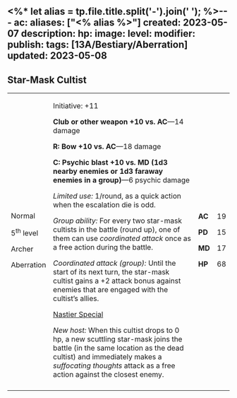 <%* let alias = tp.file.title.split('-').join(' '); %>---
ac: 
aliases: ["<% alias %>"]
created: 2023-05-07
description: 
hp: 
image: 
level: 
modifier: 
publish: 
tags: [13A/Bestiary/Aberration]
updated: 2023-05-08
---

## Star-Mask Cultist

<table>
<colgroup>
<col style="width: 16%" />
<col style="width: 72%" />
<col style="width: 5%" />
<col style="width: 5%" />
</colgroup>
<tbody>
<tr class="odd">
<td><p>Normal</p>
<p>5<sup>th</sup> level</p>
<p>Archer</p>
<p>Aberration</p></td>
<td><p>Initiative: +11</p>
<p><strong>Club or other weapon +10 vs. AC</strong>—14 damage</p>
<p><strong>R: Bow +10 vs. AC</strong>—18 damage</p>
<p><strong>C: Psychic blast +10 vs. MD (1d3 nearby enemies or 1d3
faraway enemies in a group)</strong>—6 psychic damage</p>
<p><em>Limited use:</em> 1/round, as a quick action when the escalation
die is odd.</p>
<p><em>Group ability:</em> For every two star-mask cultists in the
battle (round up), one of them can use <em>coordinated attack</em> once
as a free action during the battle.</p>
<p><em>Coordinated attack (group):</em> Until the start of its next
turn, the star-mask cultist gains a +2 attack bonus against enemies that
are engaged with the cultist’s allies.</p>
<p><u>Nastier Special</u></p>
<p><em>New host:</em> When this cultist drops to 0 hp, a new scuttling
star-mask joins the battle (in the same location as the dead cultist)
and immediately makes a <em>suffocating thoughts</em> attack as a free
action against the closest enemy.</p></td>
<td><p><strong>AC</strong></p>
<p><strong>PD</strong></p>
<p><strong>MD</strong></p>
<p><strong>HP</strong></p></td>
<td><p>19</p>
<p>15</p>
<p>17</p>
<p>68</p></td>
</tr>
<tr class="even">
<td></td>
<td></td>
<td></td>
<td></td>
</tr>
</tbody>
</table>
